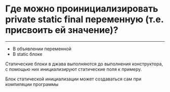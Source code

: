 # Где можно проинициализировать private static final переменную (т.е. присвоить ей значение)?
---

- В объявлении переменной
- В static блоке

Статические блоки в джава выполняются до выполнения конструктора, с помощью них инициализируют статические поля к примеру.  

Блок статической инициализации может создаваться сам при компиляции программы